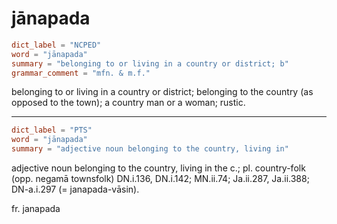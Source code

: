 # jānapada

``` toml
dict_label = "NCPED"
word = "jānapada"
summary = "belonging to or living in a country or district; b"
grammar_comment = "mfn. & m.f."
```

belonging to or living in a country or district; belonging to the country (as opposed to the town); a country man or a woman; rustic.

--------------------

``` toml
dict_label = "PTS"
word = "jānapada"
summary = "adjective noun belonging to the country, living in"
```

adjective noun belonging to the country, living in the c.; pl. country\-folk (opp. negamā townsfolk) DN.i.136, DN.i.142; MN.ii.74; Ja.ii.287, Ja.ii.388; DN\-a.i.297 (= janapada\-vāsin).

fr. janapada

